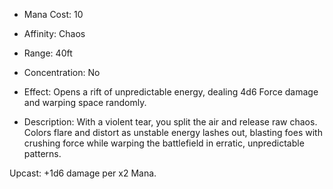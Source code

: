 - Mana Cost: 10
    
- Affinity: Chaos
    
- Range: 40ft
    
- Concentration: No
    
- Effect: Opens a rift of unpredictable energy, dealing 4d6 Force damage and warping space randomly.
    
- Description: With a violent tear, you split the air and release raw chaos. Colors flare and distort as unstable energy lashes out, blasting foes with crushing force while warping the battlefield in erratic, unpredictable patterns.
    

Upcast: +1d6 damage per x2 Mana.